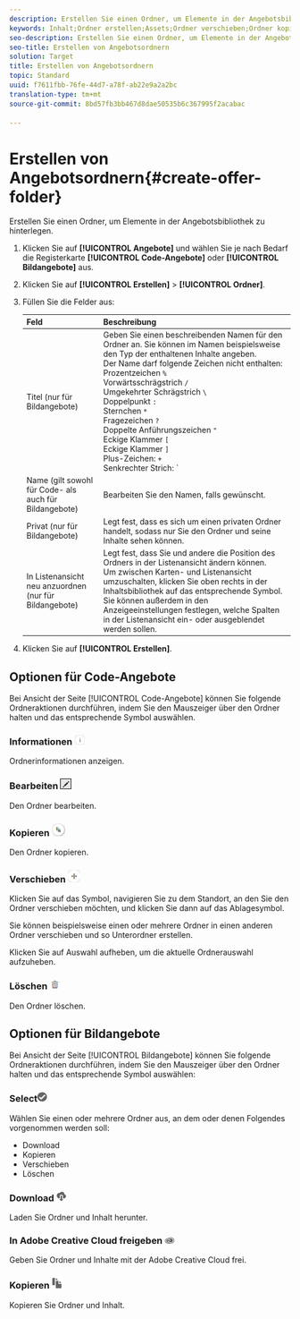 ```yaml
---
description: Erstellen Sie einen Ordner, um Elemente in der Angebotsbibliothek zu hinterlegen.
keywords: Inhalt;Ordner erstellen;Assets;Ordner verschieben;Ordner kopieren;Ordner löschen;Ordner herunterladen;Ordner
seo-description: Erstellen Sie einen Ordner, um Elemente in der Angebotsbibliothek zu hinterlegen.
seo-title: Erstellen von Angebotsordnern
solution: Target
title: Erstellen von Angebotsordnern
topic: Standard
uuid: f7611fbb-76fe-44d7-a78f-ab22e9a2a2bc
translation-type: tm+mt
source-git-commit: 8bd57fb3bb467d8dae50535b6c367995f2acabac

---
```



# Erstellen von Angebotsordnern{#create-offer-folder}

Erstellen Sie einen Ordner, um Elemente in der Angebotsbibliothek zu hinterlegen.

1. Klicken Sie auf **[!UICONTROL Angebote]** und wählen Sie je nach Bedarf die Registerkarte **[!UICONTROL Code-Angebote]** oder **[!UICONTROL Bildangebote]** aus.
1. Klicken Sie auf **[!UICONTROL Erstellen]** &gt; **[!UICONTROL Ordner]**.
1. Füllen Sie die Felder aus:

   | Feld | Beschreibung |
   |--- |--- |
   | Titel (nur für Bildangebote) | Geben Sie einen beschreibenden Namen für den Ordner an. Sie können im Namen beispielsweise den Typ der enthaltenen Inhalte angeben.<br>Der Name darf folgende Zeichen nicht enthalten:<br>Prozentzeichen `%`<br>Vorwärtsschrägstrich `/`<br>Umgekehrter Schrägstrich `\`<br>Doppelpunkt `:`<br>Sternchen `*`<br>Fragezeichen `?`<br>Doppelte Anführungszeichen `"`<br>Eckige Klammer `[`<br>Eckige Klammer `]`<br>Plus-Zeichen: `+`<br>Senkrechter Strich: `|`<br>Punkt: `.`<br>Raute: `#`<br>Geschweifte Klammer: `{`<br>Geschweifte Klammer `}`<br>Einfügezeichen `^`<br>Semikolon `;`<br>Anstelle dieser Zeichen können Sie einen Bindestrich (`- `) verwenden. |
   | Name (gilt sowohl für Code- als auch für Bildangebote) | Bearbeiten Sie den Namen, falls gewünscht. |
   | Privat      (nur für Bildangebote) | Legt fest, dass es sich um einen privaten Ordner handelt, sodass nur Sie den Ordner und seine Inhalte sehen können. |
   | In Listenansicht neu anzuordnen (nur für Bildangebote) | Legt fest, dass Sie und andere die Position des Ordners in der Listenansicht ändern können.<br>Um zwischen Karten- und Listenansicht umzuschalten, klicken Sie oben rechts in der Inhaltsbibliothek auf das entsprechende Symbol. Sie können außerdem in den Anzeigeeinstellungen festlegen, welche Spalten in der Listenansicht ein- oder ausgeblendet werden sollen. |

1. Klicken Sie auf **[!UICONTROL Erstellen]**.

## Optionen für Code-Angebote

Bei Ansicht der Seite [!UICONTROL Code-Angebote] können Sie folgende Ordneraktionen durchführen, indem Sie den Mauszeiger über den Ordner halten und das entsprechende Symbol auswählen.

### Informationen ![](assets/icon_info.png)

Ordnerinformationen anzeigen.

### Bearbeiten ![](assets/icon_edit.png)

Den Ordner bearbeiten.

### Kopieren ![](assets/icon_copy.png)

Den Ordner kopieren.

### Verschieben ![](assets/icon_move_folder.png)

Klicken Sie auf das Symbol, navigieren Sie zu dem Standort, an den Sie den Ordner verschieben möchten, und klicken Sie dann auf das Ablagesymbol.

Sie können beispielsweise einen oder mehrere Ordner in einen anderen Ordner verschieben und so Unterordner erstellen.

Klicken Sie auf Auswahl aufheben, um die aktuelle Ordnerauswahl aufzuheben.

### Löschen ![](assets/icon_delete.png)

Den Ordner löschen.

## Optionen für Bildangebote

Bei Ansicht der Seite [!UICONTROL Bildangebote] können Sie folgende Ordneraktionen durchführen, indem Sie den Mauszeiger über den Ordner halten und das entsprechende Symbol auswählen:

### Select![](assets/icon_check.png)

Wählen Sie einen oder mehrere Ordner aus, an dem oder denen Folgendes vorgenommen werden soll:

* Download
* Kopieren
* Verschieben
* Löschen

### Download ![](assets/icon_download.png)

Laden Sie Ordner und Inhalt herunter.

### In Adobe Creative Cloud freigeben ![](assets/icon_creative_cloud.png)

Geben Sie Ordner und Inhalte mit der Adobe Creative Cloud frei.

### Kopieren ![](assets/icon_copy_content.png)

Kopieren Sie Ordner und Inhalt.